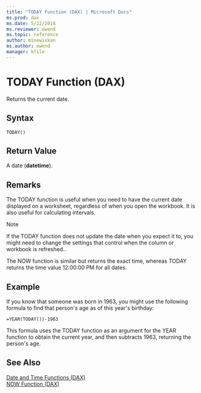 ```yaml
---
title: "TODAY Function (DAX) | Microsoft Docs"
ms.prod: dax
ms.date: 5/22/2018
ms.reviewer: owend
ms.topic: reference
author: minewiskan
ms.author: owend
manager: kfile
---
```

# TODAY Function (DAX)
Returns the current date.  
  
## Syntax  
  
```  
TODAY()  
```  
  
## Return Value  
A date (**datetime**).  
  
## Remarks  
The TODAY function is useful when you need to have the current date displayed on a worksheet, regardless of when you open the workbook. It is also useful for calculating intervals.  
  
> [!NOTE]  
> If the TODAY function does not update the date when you expect it to, you might need to change the settings that control when the column or workbook is refreshed..  
  
The NOW function is similar but returns the exact time, whereas TODAY returns the time value 12:00:00 PM for all dates.  
  
## Example  
If you know that someone was born in 1963, you might use the following formula to find that person's age as of this year's birthday:  
  
```  
=YEAR(TODAY())-1963  
```  
This formula uses the TODAY function as an argument for the YEAR function to obtain the current year, and then subtracts 1963, returning the person's age.  
  
## See Also  
[Date and Time Functions &#40;DAX&#41;](date-and-time-functions-dax.md)  
[NOW Function &#40;DAX&#41;](now-function-dax.md)  
  
